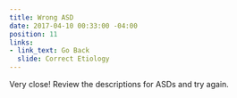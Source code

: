 ```yaml
---
title: Wrong ASD
date: 2017-04-10 00:33:00 -04:00
position: 11
links:
- link_text: Go Back
  slide: Correct Etiology
---
```


Very close! Review the descriptions for ASDs and try again.